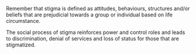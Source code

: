 <!-- Section Level Feedback -->
<markdown-container>
  <markdown-column>

Remember that stigma is defined as attitudes, behaviours, structures and/or beliefs that are prejudicial towards a group or individual based on life circumstance. 

The social process of stigma reinforces power and control roles and leads to discrimination, denial of services and loss of status for those that are stigmatized.

  </markdown-column>

  <markdown-column>
  </markdown-column>
</markdown-container>